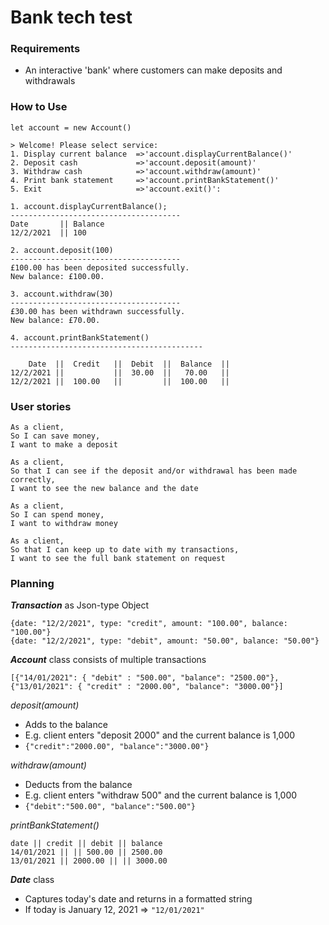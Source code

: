 # Bank tech test

### Requirements

- An interactive 'bank' where customers can make deposits and withdrawals

### How to Use

`let account = new Account()`

```
> Welcome! Please select service:
1. Display current balance  =>'account.displayCurrentBalance()'
2. Deposit cash             =>'account.deposit(amount)'
3. Withdraw cash            =>'account.withdraw(amount)'
4. Print bank statement     =>'account.printBankStatement()'
5. Exit                     =>'account.exit()':

1. account.displayCurrentBalance();
--------------------------------------
Date       || Balance
12/2/2021  || 100

2. account.deposit(100)
--------------------------------------
£100.00 has been deposited successfully.
New balance: £100.00.

3. account.withdraw(30)
--------------------------------------
£30.00 has been withdrawn successfully.
New balance: £70.00.

4. account.printBankStatement()
-------------------------------------------

    Date  ||  Credit   ||  Debit  ||  Balance  ||
12/2/2021 ||           ||  30.00  ||   70.00   ||
12/2/2021 ||  100.00   ||         ||  100.00   ||

```

### User stories

```
As a client,
So I can save money,
I want to make a deposit
```

```
As a client,
So that I can see if the deposit and/or withdrawal has been made correctly,
I want to see the new balance and the date
```

```
As a client,
So I can spend money,
I want to withdraw money
```

```
As a client,
So that I can keep up to date with my transactions,
I want to see the full bank statement on request
```

### Planning

**_Transaction_** as Json-type Object

```
{date: "12/2/2021", type: "credit", amount: "100.00", balance: "100.00"}
{date: "12/2/2021", type: "debit", amount: "50.00", balance: "50.00"}

```

**_Account_** class consists of multiple transactions

```
[{"14/01/2021": { "debit" : "500.00", "balance": "2500.00"},
{"13/01/2021": { "credit" : "2000.00", "balance": "3000.00"}]
```

_deposit(amount)_

- Adds to the balance
- E.g. client enters "deposit 2000" and the current balance is 1,000
- `{"credit":"2000.00", "balance":"3000.00"}`

_withdraw(amount)_

- Deducts from the balance
- E.g. client enters "withdraw 500" and the current balance is 1,000
- `{"debit":"500.00", "balance":"500.00"}`

_printBankStatement()_

```
date || credit || debit || balance
14/01/2021 || || 500.00 || 2500.00
13/01/2021 || 2000.00 || || 3000.00
```

**_Date_** class

- Captures today's date and returns in a formatted string
- If today is January 12, 2021 => `"12/01/2021"`
